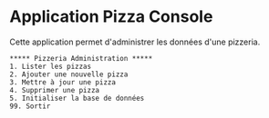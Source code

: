 # Application Pizza Console

Cette application permet d'administrer les données d'une pizzeria.

```
***** Pizzeria Administration *****
1. Lister les pizzas
2. Ajouter une nouvelle pizza
3. Mettre à jour une pizza
4. Supprimer une pizza
5. Initialiser la base de données
99. Sortir
```
